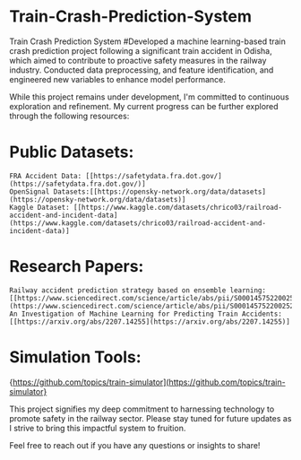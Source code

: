 # Train-Crash-Prediction-System
Train Crash Prediction System
#Developed a machine learning-based train crash prediction project following a significant train accident in Odisha, which aimed to contribute to proactive safety measures in the railway industry.
Conducted data preprocessing, and feature identification, and engineered new variables to enhance model performance.

While this project remains under development, I'm committed to continuous exploration and refinement. My current progress can be further explored through the following resources:

# Public Datasets:
    FRA Accident Data: [[https://safetydata.fra.dot.gov/](https://safetydata.fra.dot.gov/)]
    OpenSignal Datasets:[[https://opensky-network.org/data/datasets](https://opensky-network.org/data/datasets)]
    Kaggle Dataset: [[https://www.kaggle.com/datasets/chrico03/railroad-accident-and-incident-data](https://www.kaggle.com/datasets/chrico03/railroad-accident-and-incident-data)]
    
# Research Papers:
    Railway accident prediction strategy based on ensemble learning: [[https://www.sciencedirect.com/science/article/abs/pii/S0001457522002524](https://www.sciencedirect.com/science/article/abs/pii/S0001457522002524)]
    An Investigation of Machine Learning for Predicting Train Accidents: [[https://arxiv.org/abs/2207.14255](https://arxiv.org/abs/2207.14255)]
    
# Simulation Tools: 
{https://github.com/topics/train-simulator](https://github.com/topics/train-simulator}

This project signifies my deep commitment to harnessing technology to promote safety in the railway sector. Please stay tuned for future updates as I strive to bring this impactful system to fruition.

Feel free to reach out if you have any questions or insights to share!


